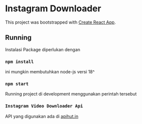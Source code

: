 # Instagram Downloader

This project was bootstrapped with [Create React App](https://github.com/facebook/create-react-app).

## Running

Instalasi Package diperlukan dengan

### `npm install`

ini mungkin membutuhkan node-js versi 18^

### `npm start`

Running project di development menggunakan perintah tersebut

### `Instagram Video Downloader Api`
API yang digunakan ada di   [apihut.in](https://apihut.in/docs/api/youtube-instagram-video-downloader)



